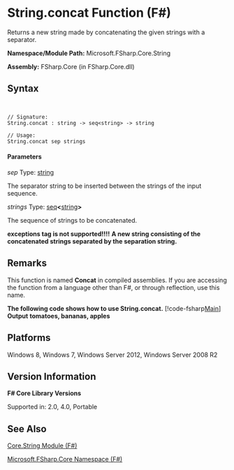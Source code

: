 # String.concat Function (F#)

Returns a new string made by concatenating the given strings with a separator.

**Namespace/Module Path:** Microsoft.FSharp.Core.String

**Assembly:** FSharp.Core (in FSharp.Core.dll)


## Syntax


```


// Signature:
String.concat : string -> seq<string> -> string

// Usage:
String.concat sep strings

```



#### Parameters
*sep*
Type: [string](http://msdn.microsoft.com/en-us/library/12b97856-ec80-4f70-a018-afb0753f755a)


The separator string to be inserted between the strings of the input sequence.


*strings*
Type: [seq](http://msdn.microsoft.com/en-us/library/2f0c87c6-8a0d-4d33-92a6-10d1d037ce75)**&lt;**[string](http://msdn.microsoft.com/en-us/library/12b97856-ec80-4f70-a018-afb0753f755a)**&gt;**


The sequence of strings to be concatenated.



**exceptions tag is not supported!!!!**
**A new string consisting of the concatenated strings separated by the separation string.**
## Remarks
This function is named **Concat** in compiled assemblies. If you are accessing the function from a language other than F#, or through reflection, use this name.

**The following code shows how to use String.concat.**
[!code-fsharp[Main](snippets/fsstrings/snippet2.fs)]
**Output**
**tomatoes, bananas, apples**
## Platforms
Windows 8, Windows 7, Windows Server 2012, Windows Server 2008 R2


## Version Information
**F# Core Library Versions**

Supported in: 2.0, 4.0, Portable




## See Also
[Core.String Module &#40;F&#35;&#41;](Core.String-Module-%28FSharp%29.md)

[Microsoft.FSharp.Core Namespace &#40;F&#35;&#41;](Microsoft.FSharp.Core-Namespace-%28FSharp%29.md)

